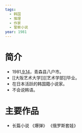 ```yaml
---
tags:
  - 韩国
  - 推理
  - 作家
  - 警察小说
year: 1981
---
```

# 简介

- 1981[.9.14](2024-09-14.md)，青森县八户市。
- [[大阪艺术大学]][[艺术学部]]毕业。
- 在日本活跃的韩国籍小说家。
- 不会说韩语。
# 主要作品

- 长篇小说
《爆弹》
《俄罗斯套娃》